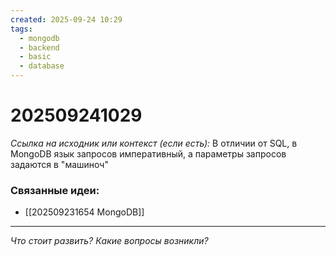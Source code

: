 ```yaml
---
created: 2025-09-24 10:29
tags:
  - mongodb
  - backend
  - basic
  - database
---
```

# 202509241029

*Ссылка на исходник или контекст (если есть):* 
В отличии от SQL,  в MongoDB язык запросов императивный, а параметры запросов задаются в "машиноч" 
### Связанные идеи:
*   [[202509231654 MongoDB]]
---

*Что стоит развить? Какие вопросы возникли?*